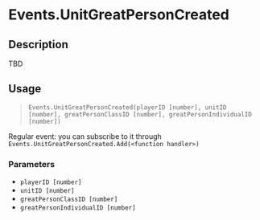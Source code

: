 # Events.UnitGreatPersonCreated
## Description
TBD

## Usage
> `Events.UnitGreatPersonCreated(playerID [number], unitID [number], greatPersonClassID [number], greatPersonIndividualID [number])`

Regular event: you can subscribe to it through `Events.UnitGreatPersonCreated.Add(<function handler>)`

### Parameters
- `playerID [number]`
- `unitID [number]`
- `greatPersonClassID [number]`
- `greatPersonIndividualID [number]`
